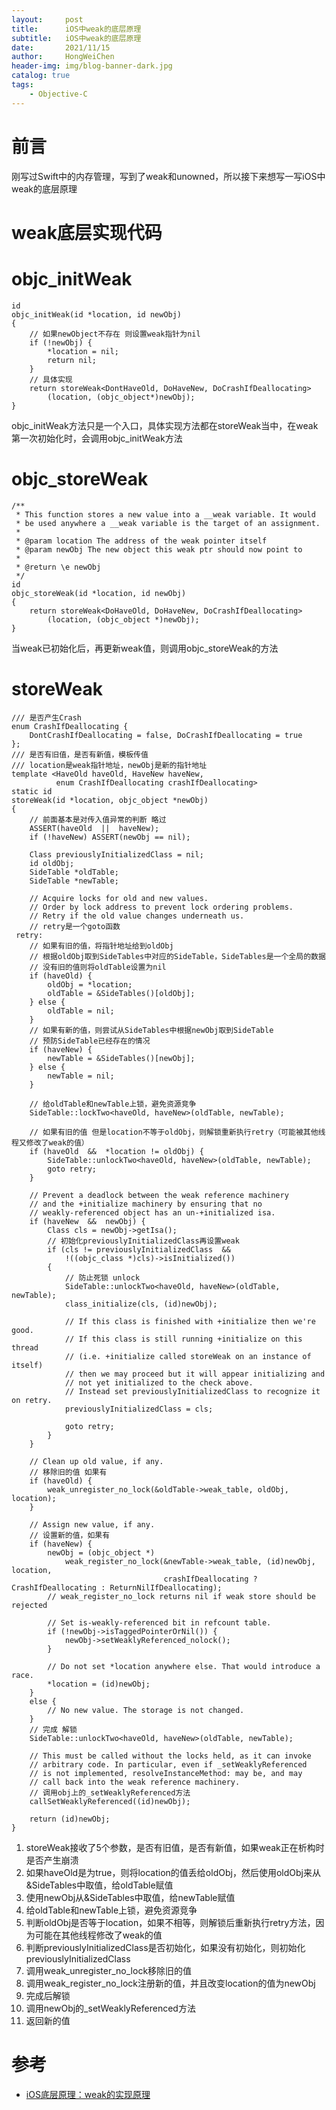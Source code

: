 ```yaml
---
layout:     post
title:      iOS中weak的底层原理
subtitle:   iOS中weak的底层原理
date:       2021/11/15
author:     HongWeiChen
header-img: img/blog-banner-dark.jpg
catalog: true
tags:
    - Objective-C
---
```


# 前言

刚写过Swift中的内存管理，写到了weak和unowned，所以接下来想写一写iOS中weak的底层原理

# weak底层实现代码

# objc_initWeak

```
id
objc_initWeak(id *location, id newObj)
{
    // 如果newObject不存在 则设置weak指针为nil
    if (!newObj) {
        *location = nil;
        return nil;
    }
    // 具体实现
    return storeWeak<DontHaveOld, DoHaveNew, DoCrashIfDeallocating>
        (location, (objc_object*)newObj);
}
```

objc_initWeak方法只是一个入口，具体实现方法都在storeWeak当中，在weak第一次初始化时，会调用objc_initWeak方法

# objc_storeWeak

```
/**
 * This function stores a new value into a __weak variable. It would
 * be used anywhere a __weak variable is the target of an assignment.
 *
 * @param location The address of the weak pointer itself
 * @param newObj The new object this weak ptr should now point to
 *
 * @return \e newObj
 */
id
objc_storeWeak(id *location, id newObj)
{
    return storeWeak<DoHaveOld, DoHaveNew, DoCrashIfDeallocating>
        (location, (objc_object *)newObj);
}
```

当weak已初始化后，再更新weak值，则调用objc_storeWeak的方法

# storeWeak

```
/// 是否产生Crash
enum CrashIfDeallocating {
    DontCrashIfDeallocating = false, DoCrashIfDeallocating = true
};
/// 是否有旧值，是否有新值，模板传值
/// location是weak指针地址，newObj是新的指针地址
template <HaveOld haveOld, HaveNew haveNew,
          enum CrashIfDeallocating crashIfDeallocating>
static id
storeWeak(id *location, objc_object *newObj)
{
    // 前面基本是对传入值异常的判断 略过
    ASSERT(haveOld  ||  haveNew);
    if (!haveNew) ASSERT(newObj == nil);

    Class previouslyInitializedClass = nil;
    id oldObj;
    SideTable *oldTable;
    SideTable *newTable;

    // Acquire locks for old and new values.
    // Order by lock address to prevent lock ordering problems.
    // Retry if the old value changes underneath us.
    // retry是一个goto函数
 retry:
    // 如果有旧的值，将指针地址给到oldObj
    // 根据oldObj取到SideTables中对应的SideTable，SideTables是一个全局的数据
    // 没有旧的值则将oldTable设置为nil
    if (haveOld) {
        oldObj = *location;
        oldTable = &SideTables()[oldObj];
    } else {
        oldTable = nil;
    }
    // 如果有新的值，则尝试从SideTables中根据newObj取到SideTable
    // 预防SideTable已经存在的情况
    if (haveNew) {
        newTable = &SideTables()[newObj];
    } else {
        newTable = nil;
    }

    // 给oldTable和newTable上锁，避免资源竞争
    SideTable::lockTwo<haveOld, haveNew>(oldTable, newTable);

    // 如果有旧的值 但是location不等于oldObj，则解锁重新执行retry（可能被其他线程又修改了weak的值）
    if (haveOld  &&  *location != oldObj) {
        SideTable::unlockTwo<haveOld, haveNew>(oldTable, newTable);
        goto retry;
    }

    // Prevent a deadlock between the weak reference machinery
    // and the +initialize machinery by ensuring that no
    // weakly-referenced object has an un-+initialized isa.
    if (haveNew  &&  newObj) {
        Class cls = newObj->getIsa();
        // 初始化previouslyInitializedClass再设置weak
        if (cls != previouslyInitializedClass  &&  
            !((objc_class *)cls)->isInitialized())
        {
            // 防止死锁 unlock
            SideTable::unlockTwo<haveOld, haveNew>(oldTable, newTable);
            class_initialize(cls, (id)newObj);

            // If this class is finished with +initialize then we're good.
            // If this class is still running +initialize on this thread
            // (i.e. +initialize called storeWeak on an instance of itself)
            // then we may proceed but it will appear initializing and
            // not yet initialized to the check above.
            // Instead set previouslyInitializedClass to recognize it on retry.
            previouslyInitializedClass = cls;

            goto retry;
        }
    }

    // Clean up old value, if any.
    // 移除旧的值 如果有
    if (haveOld) {
        weak_unregister_no_lock(&oldTable->weak_table, oldObj, location);
    }

    // Assign new value, if any.
    // 设置新的值，如果有
    if (haveNew) {
        newObj = (objc_object *)
            weak_register_no_lock(&newTable->weak_table, (id)newObj, location,
                                  crashIfDeallocating ? CrashIfDeallocating : ReturnNilIfDeallocating);
        // weak_register_no_lock returns nil if weak store should be rejected

        // Set is-weakly-referenced bit in refcount table.
        if (!newObj->isTaggedPointerOrNil()) {
            newObj->setWeaklyReferenced_nolock();
        }

        // Do not set *location anywhere else. That would introduce a race.
        *location = (id)newObj;
    }
    else {
        // No new value. The storage is not changed.
    }
    // 完成 解锁
    SideTable::unlockTwo<haveOld, haveNew>(oldTable, newTable);

    // This must be called without the locks held, as it can invoke
    // arbitrary code. In particular, even if _setWeaklyReferenced
    // is not implemented, resolveInstanceMethod: may be, and may
    // call back into the weak reference machinery.
    // 调用obj上的_setWeaklyReferenced方法
    callSetWeaklyReferenced((id)newObj);

    return (id)newObj;
}
```

1. storeWeak接收了5个参数，是否有旧值，是否有新值，如果weak正在析构时是否产生崩溃
2. 如果haveOld是为true，则将location的值丢给oldObj，然后使用oldObj来从&SideTables中取值，给oldTable赋值
3. 使用newObj从&SideTables中取值，给newTable赋值
4. 给oldTable和newTable上锁，避免资源竞争
5. 判断oldObj是否等于location，如果不相等，则解锁后重新执行retry方法，因为可能在其他线程修改了weak的值
6. 判断previouslyInitializedClass是否初始化，如果没有初始化，则初始化previouslyInitializedClass
7. 调用weak_unregister_no_lock移除旧的值
8. 调用weak_register_no_lock注册新的值，并且改变location的值为newObj
9. 完成后解锁
10. 调用newObj的_setWeaklyReferenced方法
11. 返回新的值

# 参考

- [iOS底层原理：weak的实现原理](https://juejin.cn/post/6844904101839372295)
